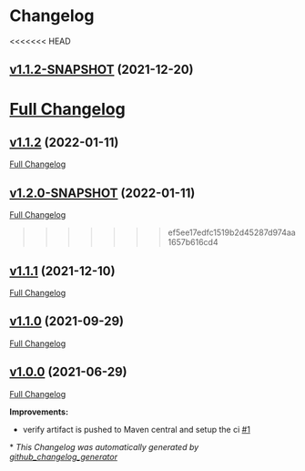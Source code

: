 # Changelog

<<<<<<< HEAD
## [v1.1.2-SNAPSHOT](https://github.com/NASA-PDS/pds-registry-common/tree/v1.1.2-SNAPSHOT) (2021-12-20)

[Full Changelog](https://github.com/NASA-PDS/pds-registry-common/compare/v1.1.1...v1.1.2-SNAPSHOT)
=======
## [v1.1.2](https://github.com/NASA-PDS/pds-registry-common/tree/v1.1.2) (2022-01-11)

[Full Changelog](https://github.com/NASA-PDS/pds-registry-common/compare/v1.2.0-SNAPSHOT...v1.1.2)

## [v1.2.0-SNAPSHOT](https://github.com/NASA-PDS/pds-registry-common/tree/v1.2.0-SNAPSHOT) (2022-01-11)

[Full Changelog](https://github.com/NASA-PDS/pds-registry-common/compare/v1.1.1...v1.2.0-SNAPSHOT)
>>>>>>> ef5ee17edfc1519b2d45287d974aa1657b616cd4

## [v1.1.1](https://github.com/NASA-PDS/pds-registry-common/tree/v1.1.1) (2021-12-10)

[Full Changelog](https://github.com/NASA-PDS/pds-registry-common/compare/v1.1.0...v1.1.1)

## [v1.1.0](https://github.com/NASA-PDS/pds-registry-common/tree/v1.1.0) (2021-09-29)

[Full Changelog](https://github.com/NASA-PDS/pds-registry-common/compare/v1.0.0...v1.1.0)

## [v1.0.0](https://github.com/NASA-PDS/pds-registry-common/tree/v1.0.0) (2021-06-29)

[Full Changelog](https://github.com/NASA-PDS/pds-registry-common/compare/cdda44b7ee3c3c9ded4c11a60dabc7fe36dffc90...v1.0.0)

**Improvements:**

- verify artifact is pushed to Maven central and setup the ci [\#1](https://github.com/NASA-PDS/pds-registry-common/issues/1)



\* *This Changelog was automatically generated by [github_changelog_generator](https://github.com/github-changelog-generator/github-changelog-generator)*
